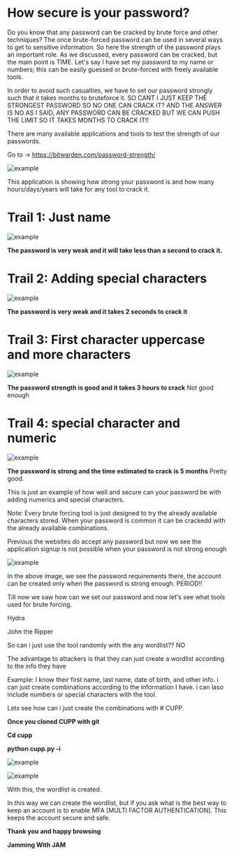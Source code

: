 # How secure is your password?

Do you know that any password can be cracked by brute force and other techniques? The once brute-forced password can be used in several ways to get to sensitive information. So here the strength of the password plays an important role. As we discussed, every password can be cracked, but the main point is TIME. Let's say I have set my password to my name or numbers; this can be easily guessed or brute-forced with freely available tools. 

In order to avoid such casualties, we have to set  our password strongly such that it takes months to bruteforce it. SO CANT I JUST KEEP THE STRONGEST PASSWORD SO NO ONE CAN CRACK IT? AND THE ANSWER IS NO AS I SAID, ANY PASSWORD CAN BE CRACKED BUT WE CAN PUSH THE LIMIT SO IT TAKES MONTHS TO CRACK IT!! 

There are many available applications and tools to test the strength of our passwords. 

Go to -> https://bitwarden.com/password-strength/

![example](https://github.com/WEAREJAM/Kickstart_at_ElevateLabs-HowSecureIsYourPassword/blob/main/assets/sa1.png?raw=true)

This application is showing how strong your password is and how many hours/days/years will take for any tool to crack it.

# Trail 1: Just name 

![example](https://github.com/WEAREJAM/Kickstart_at_ElevateLabs-HowSecureIsYourPassword/blob/main/assets/sa2.png?raw=true)

__The password is very weak and it will take less than a second to crack it.__ 

# Trail 2: Adding special characters

![example](https://github.com/WEAREJAM/Kickstart_at_ElevateLabs-HowSecureIsYourPassword/blob/main/assets/sa3.png?raw=true)

__The password is very weak and it takes 2 seconds to crack it__

# Trail 3: First character uppercase and more characters

![example](https://github.com/WEAREJAM/Kickstart_at_ElevateLabs-HowSecureIsYourPassword/blob/main/assets/sa4.png?raw=true)

__The password strength is good and it takes 3 hours to crack__ Not good enough

# Trail 4: special character and numeric 

![example](https://github.com/WEAREJAM/Kickstart_at_ElevateLabs-HowSecureIsYourPassword/blob/main/assets/sa5.png?raw=true) 

__The password is strong and the time estimated to crack is 5 months__ Pretty good.

This is just an example of how well and secure can your password be with adding numerics and special characters. 

Note: Every brute forcing tool is just designed to try the already available characters stored. When your password is common it can be crackedd with the already available combinations. 

Previous the websites do accept  any password but now we see the application signup is not possible when your password is not strong enough 

![example](https://github.com/WEAREJAM/Kickstart_at_ElevateLabs-HowSecureIsYourPassword/blob/main/assets/sa6.png?raw=true) 

In the above image, we see the password requirements there, the account can be created only  when the password is strong enough. PERIOD!!

Till now we saw how can we set our password and now let's see what tools used for brute forcing. 

Hydra 

John the Ripper 

So can i just use the tool randomly with the any wordlist?? NO

The advantage to attackers is that they can just create a wordlist according to the info they have 

Example: I know their first name, last name, date of birth, and other info. i can just create combinations according to the information I have. i can laso include numbers or special characters with the tool. 

Lets see how can i just create the combinations with # CUPP. 

__Once you cloned CUPP with git__ 

__Cd cupp__

__python cupp.py -i__

![example](https://github.com/WEAREJAM/Kickstart_at_ElevateLabs-HowSecureIsYourPassword/blob/main/assets/sa7.png?raw=true) 

![example](https://github.com/WEAREJAM/Kickstart_at_ElevateLabs-HowSecureIsYourPassword/blob/main/assets/sa8.png?raw=true) 

With this, the wordlist is created. 

In this way we can create the wordlist, but if you ask what is the best way to keep an account is to enable MFA [MULTI FACTOR AUTHENTICATION]. This keeps the account secure and safe. 

__Thank you and happy browsing__ 

__Jamming With JAM__



